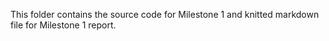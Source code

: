 This folder contains the source code for Milestone 1 and knitted markdown file for Milestone 1 report.
